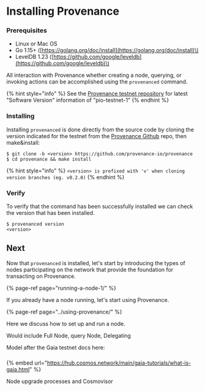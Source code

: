 # Installing Provenance

### Prerequisites 

* Linux or Mac OS
* Go 1.15+ \([https://golang.org/doc/install](https://golang.org/doc/install)\)
* LevelDB 1.23 \([https://github.com/google/leveldb](https://github.com/google/leveldb)\)

All interaction with Provenance whether creating a node, querying, or invoking actions can be accomplished using the `provenanced` command. 

{% hint style="info" %}
See the [Provenance testnet repository](https://github.com/provenance-io/testnet) for latest "Software Version" information of "pio-testnet-1" 
{% endhint %}

### Installing

Installing `provenanced` is done directly from the source code by cloning the version indicated for the testnet from the  [Provenance Github](https://github.com/provenance-io/provenance) repo, then make&install:

```text
$ git clone -b <version> https://github.com/provenance-io/provenance
$ cd provenance && make install
```

{% hint style="info" %}
`<version> is prefixed with 'v' when cloning version branches (eg. v0.2.0)`
{% endhint %}

### Verify

To verify that the command has been successfully installed we can check the version that has been installed.

```text
$ provenanced version
<version>
```

## Next

Now that `provenanced` is installed, let's start by introducing the types of nodes participating on the network that provide the foundation for transacting on Provenance.

{% page-ref page="running-a-node-1/" %}

If you already have a node running, let's start using Provenance.

{% page-ref page="../using-provenance/" %}







Here we discuss how to set up and run a node.

Would include Full Node, query Node, Delegating

Model after the Gaia testnet docs here:

### 

{% embed url="https://hub.cosmos.network/main/gaia-tutorials/what-is-gaia.html" %}

Node upgrade processes and Cosmovisor




